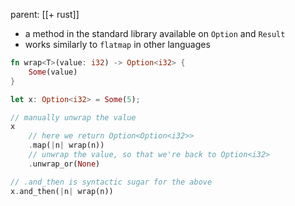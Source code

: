 parent: [[+ rust]]

- a method in the standard library available on `Option` and `Result`
- works similarly to `flatmap` in other languages
```rust
fn wrap<T>(value: i32) -> Option<i32> {
	Some(value)
}

let x: Option<i32> = Some(5);

// manually unwrap the value
x
	// here we return Option<Option<i32>>
	.map(|n| wrap(n)) 
	// unwrap the value, so that we're back to Option<i32>
	.unwrap_or(None)  

// .and_then is syntactic sugar for the above
x.and_then(|n| wrap(n)) 
```
